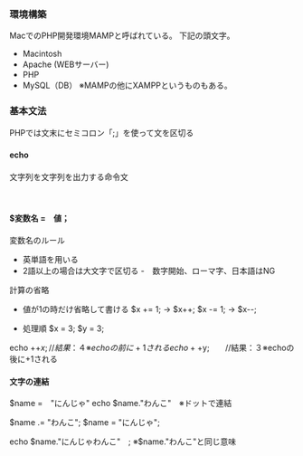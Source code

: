 ### 環境構築
MacでのPHP開発環境MAMPと呼ばれている。
下記の頭文字。
- Macintosh
- Apache (WEBサーバー)
- PHP
- MySQL（DB）
※MAMPの他にXAMPPというものもある。
  
### 基本文法
PHPでは文末にセミコロン「;」を使って文を区切る

#### echo　
文字列を文字列を出力する命令文
<?php
  //この行はコメントです。
  echo 'こんにちは';
  echo 'PHPを学ぼう！';
?>
　　
#### $変数名 =　値；
<?php
  $name=''Bob;
  echo $name;
?>

変数名のルール
- 英単語を用いる
- 2語以上の場合は大文字で区切る
-　数字開始、ローマ字、日本語はNG

計算の省略 
- 値が1の時だけ省略して書ける
$x += 1; → $x++;
$x -= 1; → $x--;
  
- 処理順
$x = 3;
$y = 3;

echo ++$x; //結果：４　※echoの前に+1される
echo ++$y;　　//結果：３※echoの後に+1される

#### 文字の連結
$name =　"にんじゃ"
echo $name."わんこ"　※ドットで連結

$name .= "わんこ";
$name = "にんじゃ";

echo $name."にんじゃわんこ"　; ※$name."わんこ"と同じ意味
